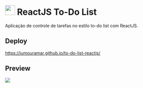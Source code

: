 <h1>
    <img src="https://user-images.githubusercontent.com/46768364/234603526-5561005c-90e5-4c47-8e7d-6d4da6c2dae3.png" style="width:32px;">
    ReactJS To-Do List
</h1>
<p>Aplicação de controle de tarefas no estilo to-do list com ReactJS.</p>

<h2>Deploy</h2>
<a href="https://jumouramar.github.io/to-do-list-reactjs/"> https://jumouramar.github.io/to-do-list-reactjs/ <a>

<h2>Preview</h2>
<img src="https://user-images.githubusercontent.com/46768364/234596996-e5dfa242-d5cd-4aed-af30-730f54e17d8f.gif">

